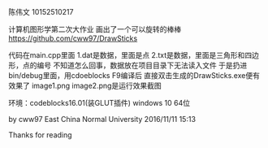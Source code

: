 陈伟文
10152510217

计算机图形学第二次大作业
画出了一个可以旋转的棒棒
https://github.com/cww97/DrawSticks

代码在main.cpp里面
1.dat是数据，里面是点
2.txt是数据，里面是三角形和四边形，点的编号
不知道怎么回事，数据放在项目目录下无法读入文件
于是扔进bin/debug里面，用cdoeblocks F9编译后
直接双击生成的DrawSticks.exe便有效果了
image1.png
image2.png是运行效果截图

环境：codeblocks16.01(装GLUT插件)
windows 10 64位

by cww97
East China Normal University
2016/11/11 15:13

Thanks for reading